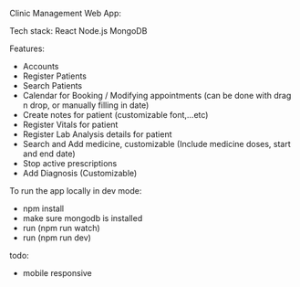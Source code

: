 Clinic Management Web App:

Tech stack:
React
Node.js
MongoDB

Features:

- Accounts
- Register Patients
- Search Patients
- Calendar for Booking / Modifying appointments (can be done with drag n drop, or manually filling in date)
- Create notes for patient (customizable font,...etc)
- Register Vitals for patient
- Register Lab Analysis details for patient
- Search and Add medicine, customizable (Include medicine doses, start and end date)
- Stop active prescriptions
- Add Diagnosis (Customizable)

To run the app locally in dev mode:

- npm install
- make sure mongodb is installed
- run (npm run watch)
- run (npm run dev)

todo:

- mobile responsive
